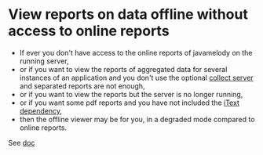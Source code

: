 # View reports on data offline without access to online reports

* If ever you don't have access to the online reports of javamelody on the running server,
* or if you want to view the reports of aggregated data for several instances of an application and you don't use the optional [collect server](../../../wiki/UserGuideAdvanced#optional-centralization-server-setup) and separated reports are not enough,
* or if you want to view the reports but the server is no longer running,
* or if you want some pdf reports and you have not included the [iText dependency](../../../wiki/UserGuide#dependencies),
* then the offline viewer may be for you, in a degraded mode compared to online reports.

See [doc](../../../wiki/UserGuideAdvanced#offline-viewer)

